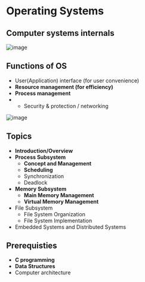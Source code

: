 # Operating Systems

## Computer systems internals

![image](https://user-images.githubusercontent.com/55765292/222903586-0160b7f2-8f9d-4da2-b972-78fce1e66778.png)

## Functions of OS
- User(Application) interface (for user convenience)
- **Resource management (for efficiency)**
- **Process management**
- + Security & protection / networking

![image](https://user-images.githubusercontent.com/55765292/222903629-02357165-f215-4079-bfd0-5dcb6f45f18c.png)

## Topics
- **Introduction/Overview**
- **Process Subsystem**
  - **Concept and Management**
  - **Scheduling**
  - Synchronization
  - Deadlock
- **Memory Subsystem**
  - **Main Memory Management**
  - **Virtual Memory Management**
- File Subsystem
  - File System Organization
  - File System Implementation
- Embedded Systems and Distributed Systems

## Prerequisties
- **C programming**
- **Data Structures**
- Computer architecture
